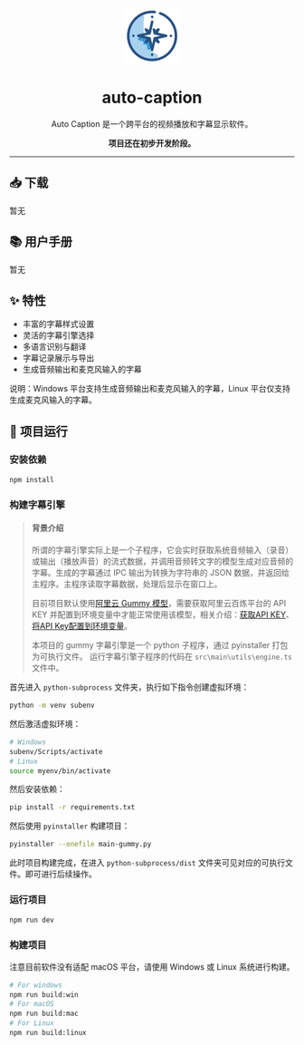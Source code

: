 <div align="center" >
    <img src="./resources/icon.png" width="100px" height="100px"/>
    <h1 align="center">auto-caption</h1>
    <p>Auto Caption 是一个跨平台的视频播放和字幕显示软件。</p>
    <b>项目还在初步开发阶段。</b>
</div>

<hr>

## 📥 下载

暂无

## 📚 用户手册

暂无

## ✨ 特性

- 丰富的字幕样式设置
- 灵活的字幕引擎选择
- 多语言识别与翻译
- 字幕记录展示与导出
- 生成音频输出和麦克风输入的字幕

说明：Windows 平台支持生成音频输出和麦克风输入的字幕，Linux 平台仅支持生成麦克风输入的字幕。

## 🚀 项目运行

### 安装依赖

```bash
npm install
```

### 构建字幕引擎

> #### 背景介绍
>
> 所谓的字幕引擎实际上是一个子程序，它会实时获取系统音频输入（录音）或输出（播放声音）的流式数据，并调用音频转文字的模型生成对应音频的字幕。生成的字幕通过 IPC 输出为转换为字符串的 JSON 数据，并返回给主程序。主程序读取字幕数据，处理后显示在窗口上。
>
>目前项目默认使用[阿里云 Gummy 模型](https://help.aliyun.com/zh/model-studio/gummy-speech-recognition-translation/)，需要获取阿里云百炼平台的 API KEY 并配置到环境变量中才能正常使用该模型，相关介绍：[获取API KEY](https://help.aliyun.com/zh/model-studio/get-api-key)、[将API Key配置到环境变量](https://help.aliyun.com/zh/model-studio/configure-api-key-through-environment-variables)。
>
> 本项目的 gummy 字幕引擎是一个 python 子程序，通过 pyinstaller 打包为可执行文件。 运行字幕引擎子程序的代码在 `src\main\utils\engine.ts` 文件中。

首先进入 `python-subprocess` 文件夹，执行如下指令创建虚拟环境：

```bash
python -m venv subenv
```

然后激活虚拟环境：

```bash
# Windows
subenv/Scripts/activate
# Linux
source myenv/bin/activate
```

然后安装依赖：

```bash
pip install -r requirements.txt
```

然后使用 `pyinstaller` 构建项目：

```bash
pyinstaller --onefile main-gummy.py
```

此时项目构建完成，在进入 `python-subprocess/dist` 文件夹可见对应的可执行文件。即可进行后续操作。

### 运行项目

```bash
npm run dev
```
### 构建项目

注意目前软件没有适配 macOS 平台，请使用 Windows 或 Linux 系统进行构建。

```bash
# For windows
npm run build:win
# For macOS
npm run build:mac
# For Linux
npm run build:linux
```